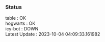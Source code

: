### Status


table : OK  
hogwarts : OK  
icy-bot : DOWN  
Latest Update : 2023-10-04 04:09:33.161982
